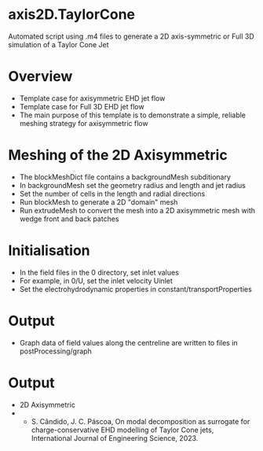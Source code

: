 # axis2D.TaylorCone
Automated script using .m4 files to generate a 2D axis-symmetric or Full 3D simulation of a Taylor Cone Jet

Overview
========
+ Template case for axisymmetric EHD jet flow
+ Template case for Full 3D EHD jet flow
+ The main purpose of this template is to demonstrate a simple, reliable meshing
  strategy for axisymmetric flow

Meshing of the 2D Axisymmetric
=======
+ The blockMeshDict file contains a backgroundMesh subditionary
+ In backgroundMesh set the geometry radius and length and jet radius
+ Set the number of cells in the length and radial directions
+ Run blockMesh to generate a 2D "domain" mesh
+ Run extrudeMesh to convert the mesh into a 2D axisymmetric mesh with wedge
  front and back patches

Initialisation
==============
+ In the field files in the 0 directory, set inlet values
+ For example, in 0/U, set the inlet velocity Uinlet
+ Set the electrohydrodynamic properties in constant/transportProperties

Output
======
+ Graph data of field values along the centreline are written to files in
  postProcessing/graph

Output
======
+ 2D Axisymmetric
+ + S. Cândido, J. C. Páscoa, On modal decomposition as surrogate for charge-conservative EHD modelling of Taylor Cone jets, International Journal of Engineering Science, 2023.
